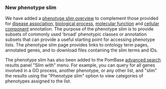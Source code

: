 ### New phenotype slim
<!-- pombase_flags: frontpage -->
<!-- newsfeed_thumbnail: pombase-logo-32x32px.png -->

We have added a [phenotype slim overview](/browse-curation/fypo-slim)
to complement those provided
for [disease association](/browse-curation/disease-slim),
[biological process](/browse-curation/fission-yeast-bp-go-slim-terms),
[molecular function](/browse-curation/fission-yeast-mf-go-slim-terms)
and [cellular component](/browse-curation/fission-yeast-cc-go-slim-terms) annotation.
The purpose of the phenotype slim is to provide
subsets of commonly used 'broad' phenotypic classes or annotation
subsets that can provide a useful starting point for accessing
phenotype lists.  The phenotype slim page provides links to ontology
term pages, annotated genes, and to download files containing the slim
terms and IDs.

The phenotype slim has also been
added to the PomBase [advanced search](/query)
results panel "Slim with" menu.  For example, you can query
for all genes involved in a GO process, another phenotype, or any
other list, and "slim" the results using the "Phenotype slim" option
to view categories of phenotypes assigned to the list.
